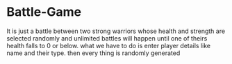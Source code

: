 # Battle-Game
It is just a battle between  two strong warriors whose health and strength are selected randomly and unlimited battles will happen until one of theirs health falls to 0 or below.
what we have to do is enter player details like name and their type. then every thing is randomly generated
